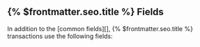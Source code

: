 ## {% $frontmatter.seo.title %} Fields

In addition to the [common fields][], {% $frontmatter.seo.title %} transactions use the following fields:
